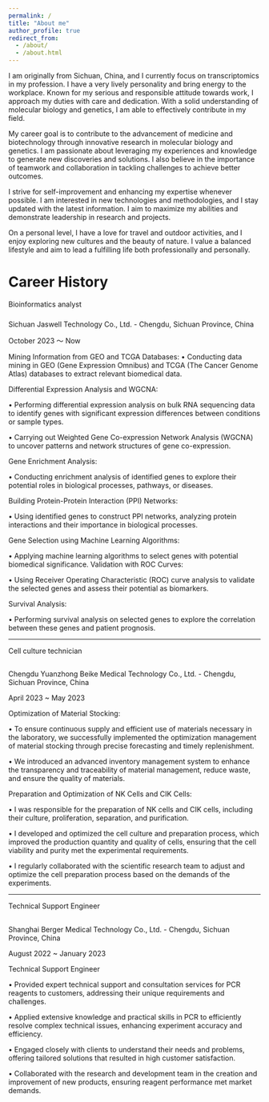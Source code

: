 ```yaml
---
permalink: /
title: "About me"
author_profile: true
redirect_from: 
  - /about/
  - /about.html
---
```


I am originally from Sichuan, China, and I currently focus on transcriptomics in my profession. I have a very lively personality and bring energy to the workplace. Known for my serious and responsible attitude towards work, I approach my duties with care and dedication. With a solid understanding of molecular biology and genetics, I am able to effectively contribute in my field.

My career goal is to contribute to the advancement of medicine and biotechnology through innovative research in molecular biology and genetics. I am passionate about leveraging my experiences and knowledge to generate new discoveries and solutions. I also believe in the importance of teamwork and collaboration in tackling challenges to achieve better outcomes.

I strive for self-improvement and enhancing my expertise whenever possible. I am interested in new technologies and methodologies, and I stay updated with the latest information. I aim to maximize my abilities and demonstrate leadership in research and projects.

On a personal level, I have a love for travel and outdoor activities, and I enjoy exploring new cultures and the beauty of nature. I value a balanced lifestyle and aim to lead a fulfilling life both professionally and personally.

Career History
======
Bioinformatics analyst
###
Sichuan Jaswell Technology Co., Ltd. - Chengdu, Sichuan Province, China

October 2023 〜 Now

Mining Information from GEO and TCGA Databases:
• Conducting data mining in GEO (Gene Expression Omnibus) and TCGA (The Cancer Genome Atlas) databases to extract relevant biomedical data.

Differential Expression Analysis and WGCNA:

• Performing differential expression analysis on bulk RNA sequencing data to identify genes with significant expression differences between conditions or sample types.

• Carrying out Weighted Gene Co-expression Network Analysis (WGCNA) to uncover patterns and network structures of gene co-expression.

Gene Enrichment Analysis:

• Conducting enrichment analysis of identified genes to explore their potential roles in biological processes, pathways, or diseases.

Building Protein-Protein Interaction (PPI) Networks:

• Using identified genes to construct PPI networks, analyzing protein interactions and their importance in biological processes.

Gene Selection using Machine Learning Algorithms:

• Applying machine learning algorithms to select genes with potential biomedical significance. Validation with ROC Curves:

• Using Receiver Operating Characteristic (ROC) curve analysis to validate the selected genes and assess their potential as biomarkers.

Survival Analysis:

• Performing survival analysis on selected genes to explore the correlation between these genes and patient prognosis.

---
Cell culture technician
##
Chengdu Yuanzhong Beike Medical Technology Co., Ltd. - Chengdu, Sichuan Province, China

April 2023 ~ May 2023

Optimization of Material Stocking:

• To ensure continuous supply and efficient use of materials necessary in the laboratory, we successfully implemented the optimization management of material stocking through precise forecasting and timely replenishment.

• We introduced an advanced inventory management system to enhance the transparency and traceability of material management, reduce waste, and ensure the quality of materials.

Preparation and Optimization of NK Cells and CIK Cells:

• I was responsible for the preparation of NK cells and CIK cells, including their culture, proliferation, separation, and purification.

• I developed and optimized the cell culture and preparation process, which improved the production quantity and quality of cells, ensuring that the cell viability and purity met the experimental requirements.

• I regularly collaborated with the scientific research team to adjust and optimize the cell preparation process based on the demands of the experiments.

---
Technical Support Engineer
##
Shanghai Berger Medical Technology Co., Ltd. - Chengdu, Sichuan Province, China

August 2022 ~ January 2023

Technical Support Engineer

• Provided expert technical support and consultation services for PCR reagents to customers, addressing their unique requirements and challenges.

• Applied extensive knowledge and practical skills in PCR to efficiently resolve complex technical issues, enhancing experiment accuracy and efficiency.

• Engaged closely with clients to understand their needs and problems, offering tailored solutions that resulted in high customer satisfaction.

• Collaborated with the research and development team in the creation and improvement of new products, ensuring reagent performance met market demands.


